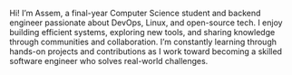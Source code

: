 Hi! I’m Assem, a final-year Computer Science student and backend engineer passionate about DevOps, Linux, and open-source tech. I enjoy building efficient systems, exploring new tools, and sharing knowledge through communities and collaboration. I’m constantly learning through hands-on projects and contributions as I work toward becoming a skilled software engineer who solves real-world challenges.